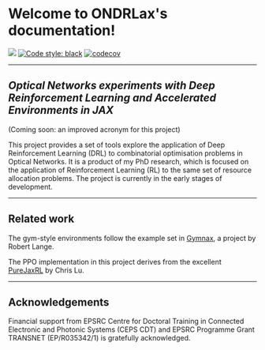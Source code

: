 # **Welcome to ONDRLax's documentation!**

[<img src="https://img.shields.io/badge/license-MIT-blue">](https://github.com/micdoh/ONDRLax/LICENSE)
[![Code style: black](https://img.shields.io/badge/code%20style-black-000000.svg)](https://github.com/psf/black)
[![codecov](https://codecov.io/gh/micdoh/ONDRLax/graph/badge.svg?token=UW9CCLRAFJ)](https://codecov.io/gh/micdoh/ONDRLax)
___

## _Optical Networks experiments with Deep Reinforcement Learning and Accelerated Environments in JAX_

(Coming soon: an improved acronym for this project)

This project provides a set of tools explore the application of Deep Reinforcement Learning (DRL) to combinatorial optimisation problems in Optical Networks.  It is a product of my PhD research, which is focused on the application of Reinforcement Learning (RL) to the same set of resource allocation problems. The project is currently in the early stages of development.

---
## Related work

The gym-style environments follow the example set in [Gymnax](https://github.com/RobertTLange/gymnax), a project by Robert Lange.

The PPO implementation in this project derives from the excellent [PureJaxRL](https://github.com/luchris429/purejaxrl) by Chris Lu.


___

## Acknowledgements

Financial support from EPSRC Centre for Doctoral Training in Connected Electronic and Photonic Systems (CEPS CDT) and EPSRC Programme Grant TRANSNET (EP/R035342/1) is gratefully acknowledged.
